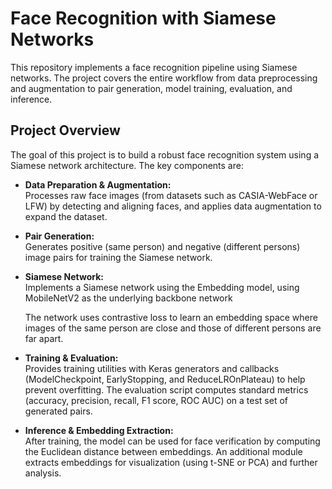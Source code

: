 # Face Recognition with Siamese Networks

This repository implements a face recognition pipeline using Siamese networks. The project covers the entire workflow from data preprocessing and augmentation to pair generation, model training, evaluation, and inference.

## Project Overview

The goal of this project is to build a robust face recognition system using a Siamese network architecture. The key components are:

- **Data Preparation & Augmentation:**  
  Processes raw face images (from datasets such as CASIA-WebFace or LFW) by detecting and aligning faces, and applies data augmentation to expand the dataset.

- **Pair Generation:**  
  Generates positive (same person) and negative (different persons) image pairs for training the Siamese network.

- **Siamese Network:**  
  Implements a Siamese network using the Embedding model, using MobileNetV2 as the underlying backbone network
  
  The network uses contrastive loss to learn an embedding space where images of the same person are close and those of different persons are far apart.

- **Training & Evaluation:**  
  Provides training utilities with Keras generators and callbacks (ModelCheckpoint, EarlyStopping, and ReduceLROnPlateau) to help prevent overfitting. The evaluation script computes standard metrics (accuracy, precision, recall, F1 score, ROC AUC) on a test set of generated pairs.

- **Inference & Embedding Extraction:**  
  After training, the model can be used for face verification by computing the Euclidean distance between embeddings. An additional module extracts embeddings for visualization (using t-SNE or PCA) and further analysis.



